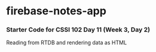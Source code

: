 # firebase-notes-app

### Starter Code for CSSI 102 Day 11 (Week 3, Day 2)
Reading from RTDB and rendering data as HTML